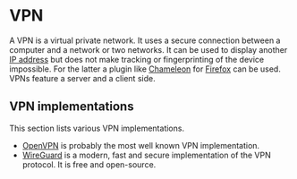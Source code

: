 # VPN

A VPN is a virtual private network.
It uses a secure connection between a computer and a network or two networks.
It can be used to display another [IP address](/wiki/ip_address.md) but does not make tracking or
fingerprinting of the device impossible.
For the latter a plugin like [Chameleon](/wiki/chameleon.md) for [Firefox](/wiki/firefox.md)
can be used.
VPNs feature a server and a client side.

## VPN implementations

This section lists various VPN implementations.

- [OpenVPN](/wiki/openvpn.md) is probably the most well known VPN implementation.
- [WireGuard](/wiki/wireguard.md) is a modern, fast and secure implementation of the VPN protocol.
  It is free and open-source.
